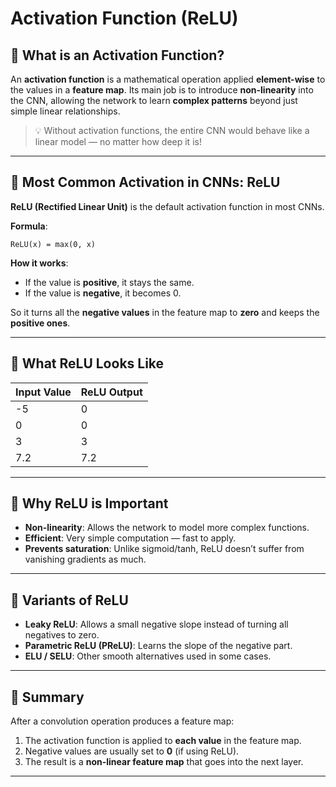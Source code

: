 # **Activation Function (ReLU)**

## 🔹 **What is an Activation Function?**

An **activation function** is a mathematical operation applied **element-wise** to the values in a **feature map**. Its main job is to introduce **non-linearity** into the CNN, allowing the network to learn **complex patterns** beyond just simple linear relationships.

> 💡 Without activation functions, the entire CNN would behave like a linear model — no matter how deep it is!

---

## 🔹 **Most Common Activation in CNNs: ReLU**

**ReLU (Rectified Linear Unit)** is the default activation function in most CNNs.

**Formula**:
```
ReLU(x) = max(0, x)
```

**How it works**:
- If the value is **positive**, it stays the same.
- If the value is **negative**, it becomes 0.

So it turns all the **negative values** in the feature map to **zero** and keeps the **positive ones**.

---

## 🔹 **What ReLU Looks Like**

| Input Value | ReLU Output |
|-------------|-------------|
| -5          | 0           |
| 0           | 0           |
| 3           | 3           |
| 7.2         | 7.2         |

---

## 🔹 **Why ReLU is Important**

- **Non-linearity**: Allows the network to model more complex functions.
- **Efficient**: Very simple computation — fast to apply.
- **Prevents saturation**: Unlike sigmoid/tanh, ReLU doesn’t suffer from vanishing gradients as much.

---

## 🔹 Variants of ReLU

- **Leaky ReLU**: Allows a small negative slope instead of turning all negatives to zero.
- **Parametric ReLU (PReLU)**: Learns the slope of the negative part.
- **ELU / SELU**: Other smooth alternatives used in some cases.

---

## 🧠 Summary

After a convolution operation produces a feature map:
1. The activation function is applied to **each value** in the feature map.
2. Negative values are usually set to **0** (if using ReLU).
3. The result is a **non-linear feature map** that goes into the next layer.

---
